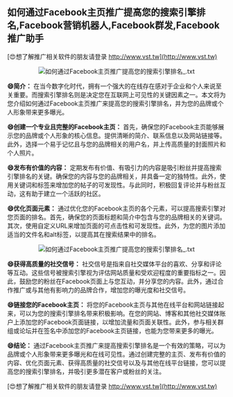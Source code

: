 ## **如何通过Facebook主页推广提高您的搜索引擎排名,Facebook营销机器人,Facebook群发,Facebook推广助手**

[😍想了解推广相关软件的朋友请登录 http://www.vst.tw](http://www.vst.tw)

 <center><img src="https://vst.tw/MP4/tuiguang/png/7.png" alt="如何通过Facebook主页推广提高您的搜索引擎排名_.txt"></center>

**😄简介：**
在当今数字化时代，拥有一个强大的在线存在感对于企业和个人来说至关重要。而搜索引擎排名则是决定您在互联网上可见性的关键因素之一。本文将为您介绍如何通过Facebook主页推广来提高您的搜索引擎排名，并为您的品牌或个人形象带来更多曝光。

**😄创建一个专业且完整的Facebook主页：**
首先，确保您的Facebook主页能够展示您的品牌或个人形象的核心信息。提供清晰的简介、联系信息以及网站链接等。此外，选择一个易于记忆且与您的品牌相关的用户名，并上传高质量的封面照片和个人照片。

**😄发布有价值的内容：**
定期发布有价值、有吸引力的内容是吸引粉丝并提高搜索引擎排名的关键。确保您的内容与您的品牌相关，并具备一定的独特性。此外，使用关键词和标签来增加您的帖子的可发现性。与此同时，积极回复评论并与粉丝互动，这有助于建立一个活跃的社区。

**😄优化页面元素：**
通过优化您的Facebook主页的各个元素，可以提高搜索引擎对您页面的排名。首先，确保您的页面标题和简介中包含与您的品牌相关的关键词。其次，使用自定义URL来增加页面的可点击性和可发现性。此外，为您的图片添加适当的文件名和alt标签，以提高其在搜索结果中的排名。

 <center><img src="https://vst.tw/MP4/tuiguang/png/2.png" alt="如何通过Facebook主页推广提高您的搜索引擎排名_.txt"></center>

**😄获得高质量的社交信号：**
社交信号是指来自社交媒体平台的喜欢、分享和评论等互动。这些信号被搜索引擎视为评估网站质量和受欢迎程度的重要指标之一。因此，鼓励您的粉丝在Facebook页面上与您互动，并分享您的内容。此外，通过合作推广或与其他有影响力的品牌合作，增加您的曝光度和社交信号。

**😄链接您的Facebook主页：**
将您的Facebook主页与其他在线平台和网站链接起来，可以为您的搜索引擎排名带来积极影响。在您的网站、博客和其他社交媒体账户上添加您的Facebook页面链接，以增加流量和页面关联性。此外，参与相关群组或论坛并在签名中添加您的Facebook主页链接，也能为您带来更多的曝光。

**😄结论：**
通过Facebook主页推广来提高搜索引擎排名是一个有效的策略，可以为品牌或个人形象带来更多曝光和在线可见性。通过创建完整的主页、发布有价值的内容、优化页面元素、获得高质量的社交信号以及与其他在线平台链接，您可以提高您的搜索引擎排名，并吸引更多潜在客户或粉丝的关注。

[😍想了解推广相关软件的朋友请登录 http://www.vst.tw](http://www.vst.tw)



